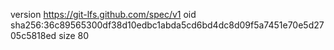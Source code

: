 version https://git-lfs.github.com/spec/v1
oid sha256:36c89565300df38d10edbc1abda5cd6bd4dc8d09f5a7451e70e5d2705c5818ed
size 80
